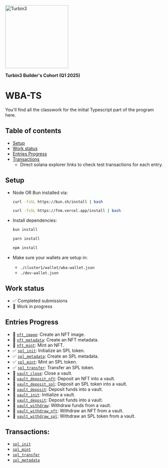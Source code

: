 <img src="https://turbin3.com/turbine-logo-text.svg" alt="Turbin3" width="200">

**Turbin3 Builder's Cohort (Q1 2025)**

# WBA-TS
You'll find all the classwork for the initial Typescript part of the program here.

## Table of contents

- [Setup](#setup)
- [Work status](#work-status)
- [Entries Progress](#entries-progress)
- [Transactions](#transactions)
  - Direct solana explorer links to check test transactions for each entry.

## Setup

- Node OR Bun installed via:
  ```bash
  curl -fsSL https://bun.sh/install | bash
  ```
  ```bash
  curl -fsSL https://fnm.vercel.app/install | bash
  ```

- Install dependencies:
  ```bash
  bun install
  ```
  ```bash
  yarn install
  ```
  ```bash
  npm install
  ```
- Make sure your wallets are setup in:
  - `./cluster1/wallet/wba-wallet.json`
  - `./dev-wallet.json`

## Work status
- ✅ Completed submissions
- 🚧 Work in progress

## Entries Progress

- 🚧 [`nft_image`](https://github.com/alaazorkane/wba-ts/blob/main/cluster1/nft_image.ts): Create an NFT image.
- 🚧 [`nft_metadata`](https://github.com/alaazorkane/wba-ts/blob/main/cluster1/nft_metadata.ts): Create an NFT metadata.
- 🚧 [`nft_mint`](https://github.com/alaazorkane/wba-ts/blob/main/cluster1/nft_mint.ts): Mint an NFT.
- ✅ [`spl_init`](https://github.com/alaazorkane/wba-ts/blob/main/cluster1/spl_init.ts): Initialize an SPL token.
- ✅ [`spl_metadata`](https://github.com/alaazorkane/wba-ts/blob/main/cluster1/spl_metadata.ts): Create an SPL metadata.
- ✅ [`spl_mint`](https://github.com/alaazorkane/wba-ts/blob/main/cluster1/spl_mint.ts): Mint an SPL token.
- ✅ [`spl_transfer`](https://github.com/alaazorkane/wba-ts/blob/main/cluster1/spl_transfer.ts): Transfer an SPL token.
- 🚧 [`vault_close`](https://github.com/alaazorkane/wba-ts/blob/main/cluster1/vault_close.ts): Close a vault.
- 🚧 [`vault_deposit_nft`](https://github.com/alaazorkane/wba-ts/blob/main/cluster1/vault_deposit_nft.ts): Deposit an NFT into a vault.
- 🚧 [`vault_deposit_spl`](https://github.com/alaazorkane/wba-ts/blob/main/cluster1/vault_deposit_spl.ts): Deposit an SPL token into a vault.
- 🚧 [`vault_deposit`](https://github.com/alaazorkane/wba-ts/blob/main/cluster1/vault_deposit.ts): Deposit funds into a vault.
- 🚧 [`vault_init`](https://github.com/alaazorkane/wba-ts/blob/main/cluster1/vault_init.ts): Initialize a vault.
- 🚧 [`vault_deposit`](https://github.com/alaazorkane/wba-ts/blob/main/cluster1/vault_deposit.ts): Deposit funds into a vault.
- 🚧 [`vault_withdraw`](https://github.com/alaazorkane/wba-ts/blob/main/cluster1/vault_withdraw.ts): Withdraw funds from a vault.
- 🚧 [`vault_withdraw_nft`](https://github.com/alaazorkane/wba-ts/blob/main/cluster1/vault_withdraw_nft.ts): Withdraw an NFT from a vault.
- 🚧 [`vault_withdraw_spl`](https://github.com/alaazorkane/wba-ts/blob/main/cluster1/vault_withdraw_spl.ts): Withdraw an SPL token from a vault.

## Transactions:
- [`spl_init`](https://solana.fm/tx/5m1J3n9f1ZBMQDfMp7kEganrhNiay7pnDSdN2J7JSRJ3pUNTW9fFVyxukSn9Cwi1SPg7wQkHLkGNPgSnbXWdpdyC?cluster=devnet-alpha)
- [`spl_mint`](https://solana.fm/tx/41NZGsWVJYLEBXzPBLtFDZipiUdwGZrwfwTxKrECCbd1CrygwQ5Biizb7MfjtQ6uL77rcrwex8fPVNrgaX1jREXB?cluster=devnet-alpha)
- [`spl_transfer`](https://solana.fm/tx/2KSjZCYbcngae4mEMAXfMQ2boiRbSFSPyYxkpxxMz6EJZzM7HCZEHA1M3beUkd7Tb6sECgWnLxhNzEWt12WYjgRv?cluster=devnet-alpha)
- [`spl_metadata`](https://solana.fm/tx/V9DabBRi1Aoqa78fYCgmCUXYEByxN7GUYtJfrgXMutj3QvwEkU74Yho32hheBYswVE6kkzftTNY1D9khypvSExe?cluster=devnet-alpha)
